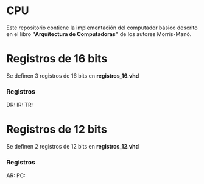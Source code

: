 CPU
===
Este repositorio contiene la implementación del computador básico
descrito en el libro <b>"Arquitectura de Computadoras"</b> de los
autores Morris-Manó.

Registros de 16 bits
====================

Se definen 3 registros de 16 bits en <b>registros_16.vhd</b>

<h3>Registros</h3>
DR:
IR:
TR:

Registros de 12 bits
====================

Se definen 2 registros de 12 bits en <b>registros_12.vhd</b>

<h3>Registros</h3>
AR:
PC:

